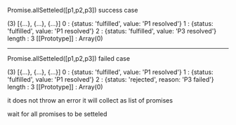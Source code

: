 
Promise.allSetteled([p1,p2,p3]) success case

(3) [{…}, {…}, {…}]
0
: 
{status: 'fulfilled', value: 'P1 resolved'}
1
: 
{status: 'fulfilled', value: 'P1 resolved'}
2
: 
{status: 'fulfilled', value: 'P3 resolved'}
length
: 
3
[[Prototype]]
: 
Array(0)



-----------------------

Promise.allSetteled([p1,p2,p3]) failed case


(3) [{…}, {…}, {…}]
0
: 
{status: 'fulfilled', value: 'P1 resolved'}
1
: 
{status: 'fulfilled', value: 'P1 resolved'}
2
: 
{status: 'rejected', reason: 'P3 failed'}
length
: 
3
[[Prototype]]
: 
Array(0)

it does not throw an error it will collect as list of promises 

wait for all promises to be setteled
